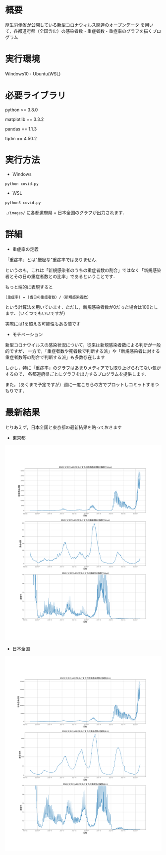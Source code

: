 # 概要

[厚生労働省が公開している新型コロナウィルス関連のオープンデータ](https://covid19.mhlw.go.jp/) を用いて，各都道府県（全国含む）の感染者数・重症者数・重症率のグラフを描くプログラム

# 実行環境

Windows10・Ubuntu(WSL)

# 必要ライブラリ

python >= 3.8.0

matplotlib == 3.3.2

pandas == 1.1.3

tqdm == 4.50.2

# 実行方法

- Windows
  
```
python covid.py
```

- WSL

```
python3 covid.py
```

`./images/` に各都道府県 + 日本全国のグラフが出力されます．

# 詳細

- 重症率の定義

「重症率」とは"厳密な"重症率ではありません．

というのも，これは「新規感染者のうちの重症者数の割合」ではなく「新規感染者とその日の重症者数との比率」であるということです．

もっと端的に表現すると

`(重症率) = (当日の重症者数）/（新規感染者数）`

という計算法を用いています．ただし，新規感染者数が0だった場合は100とします．（いくつでもいいですが）

実際には1を超える可能性もある値です

- モチベーション

新型コロナウイルスの感染状況について，従来は新規感染者数による判断が一般的ですが，
一方で，「重症者数や死者数で判断する派」や「新規感染者に対する重症者数等の割合で判断する派」も多数存在します

しかし，特に「重症率」のグラフはあまりメディアでも取り上げられてない気がするので，
各都道府県ごとにグラフを出力するプログラムを提供します．

また，（あくまで予定ですが）週に一度こちらの方でプロットしコミットするつもりです．

# 最新結果

とりあえず，日本全国と東京都の最新結果を貼っておきます

- 東京都
  
![tokyo](images/Tokyo.png)

- 日本全国

![All](images/ALL.png)


